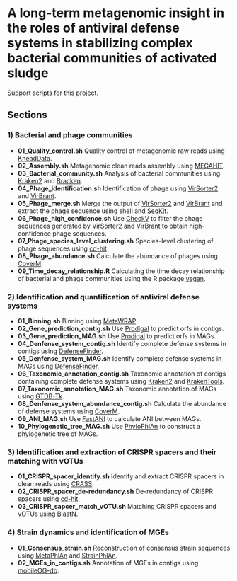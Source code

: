 # A long-term metagenomic insight in the roles of antiviral defense systems in stabilizing complex bacterial communities of activated sludge
Support scripts for this project.

## Sections

### 1) Bacterial and phage communities
* **01_Quality_control.sh** Quality control of metagenomic raw reads using [KneadData](https://github.com/biobakery/kneaddata).
* **02_Assembly.sh** Metagenomic clean reads assembly using [MEGAHIT](https://github.com/voutcn/megahit).
* **03_Bacterial_community.sh** Analysis of bacterial communities using [Kraken2](https://github.com/DerrickWood/kraken2) and [Bracken](https://github.com/jenniferlu717/Bracken).
* **04_Phage_identification.sh** Identification of phage using [VirSorter2](https://github.com/jiarong/VirSorter2) and [VirBrant](https://github.com/Strong-Lab/VirBrant).
* **05_Phage_merge.sh** Merge the output of [VirSorter2](https://github.com/jiarong/VirSorter2) and [VirBrant](https://github.com/Strong-Lab/VirBrant) and extract the phage sequence using shell and [SeqKit](https://github.com/shenwei356/seqkit).
* **06_Phage_high_confidence.sh** Use [CheckV](https://pypi.org/project/checkv/) to filter the phage sequences generated by [VirSorter2](https://github.com/jiarong/VirSorter2) and [VirBrant](https://github.com/Strong-Lab/VirBrant) to obtain high-confidence phage sequences.
* **07_Phage_species_level_clustering.sh** Species-level clustering of phage sequences using [cd-hit](https://github.com/weizhongli/cdhit).
* **08_Phage_abundance.sh** Calculate the abundance of phages using [CoverM](https://github.com/wwood/CoverM).
* **09_Time_decay_relationship.R** Calculating the time decay relationship of bacterial and phage communities using the R package [vegan](https://github.com/vegandevs/vegan).

### 2) Identification and quantification of antiviral defense systems
* **01_Binning.sh** Binning using [MetaWRAP](https://github.com/bxlab/metaWRAP).
* **02_Gene_prediction_contig.sh** Use [Prodigal](https://github.com/hyattpd/Prodigal) to predict orfs in contigs.
* **03_Gene_prediction_MAG.sh** Use [Prodigal](https://github.com/hyattpd/Prodigal) to predict orfs in MAGs.
* **04_Denfense_system_contig.sh** Identify complete defense systems in contigs using [DefenseFinder](https://github.com/mdmparis/defense-finder).
* **05_Denfense_system_MAG.sh** Identify complete defense systems in MAGs using [DefenseFinder](https://github.com/mdmparis/defense-finder).
* **06_Taxonomic_annotation_contig.sh** Taxonomic annotation of contigs containing complete defense systems using [Kraken2](https://github.com/DerrickWood/kraken2) and [KrakenTools](https://github.com/jenniferlu717/KrakenTools).
* **07_Taxonomic_annotation_MAG.sh** Taxonomic annotation of MAGs using [GTDB-Tk](https://github.com/Ecogenomics/GTDBTk).
* **08_Denfense_system_abundance_contig.sh** Calculate the abundance of defense systems using [CoverM](https://github.com/wwood/CoverM).
* **09_ANI_MAG.sh** Use [FastANI](https://github.com/ParBLiSS/FastANI) to calculate ANI between MAGs.
* **10_Phylogenetic_tree_MAG.sh** Use [PhyloPhlAn](https://github.com/biobakery/phylophlan) to construct a phylogenetic tree of MAGs.

### 3) Identification and extraction of CRISPR spacers and their matching with vOTUs
* **01_CRISPR_spacer_identify.sh** Identify and extract CRISPR spacers in clean reads using [CRASS](https://github.com/ctSkennerton/crass).
* **02_CRISPR_spacer_de-redundancy.sh** De-redundancy of CRISPR spacers using [cd-hit](https://github.com/weizhongli/cdhit).
* **03_CRISPR_sapcer_match_vOTU.sh** Matching CRISPR spacers and vOTUs using [BlastN](https://blast.ncbi.nlm.nih.gov/Blast.cgi).

### 4) Strain dynamics and identification of MGEs
* **01_Consensus_strain.sh** Reconstruction of consensus strain sequences using [MetaPhlAn](https://github.com/biobakery/MetaPhlAn) and [StrainPhlAn](https://github.com/biobakery/MetaPhlAn).
* **02_MGEs_in_contigs.sh** Annotation of MGEs in contigs using [mobileOG-db](https://github.com/clb21565/mobileOG-db).

